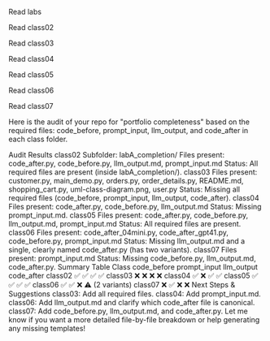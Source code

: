 Read labs

Read class02

Read class03

Read class04

Read class05

Read class06

Read class07

Here is the audit of your repo for "portfolio completeness" based on the required files: code_before, prompt_input, llm_output, and code_after in each class folder.

Audit Results
class02
Subfolder: labA_completion/
Files present: code_after.py, code_before.py, llm_output.md, prompt_input.md
Status: All required files are present (inside labA_completion/).
class03
Files present: customer.py, main_demo.py, orders.py, order_details.py, README.md, shopping_cart.py, uml-class-diagram.png, user.py
Status: Missing all required files (code_before, prompt_input, llm_output, code_after).
class04
Files present: code_after.py, code_before.py, llm_output.md
Status: Missing prompt_input.md.
class05
Files present: code_after.py, code_before.py, llm_output.md, prompt_input.md
Status: All required files are present.
class06
Files present: code_after_04mini.py, code_after_gpt41.py, code_before.py, prompt_input.md
Status: Missing llm_output.md and a single, clearly named code_after.py (has two variants).
class07
Files present: prompt_input.md
Status: Missing code_before.py, llm_output.md, code_after.py.
Summary Table
Class	code_before	prompt_input	llm_output	code_after
class02	✅	✅	✅	✅
class03	❌	❌	❌	❌
class04	✅	❌	✅	✅
class05	✅	✅	✅	✅
class06	✅	✅	❌	⚠️ (2 variants)
class07	❌	✅	❌	❌
Next Steps & Suggestions
class03: Add all required files.
class04: Add prompt_input.md.
class06: Add llm_output.md and clarify which code_after file is canonical.
class07: Add code_before.py, llm_output.md, and code_after.py.
Let me know if you want a more detailed file-by-file breakdown or help generating any missing templates!